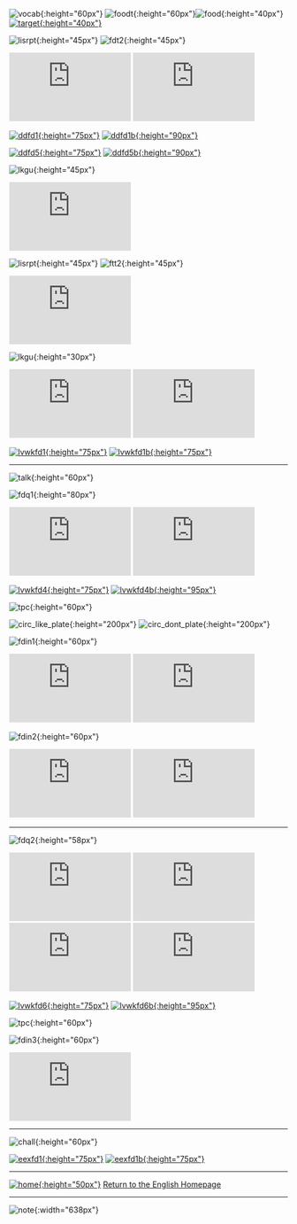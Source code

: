 ![vocab](https://1blockatatime.github.io/English/images/vocab_pt.png){:height="60px"} ![foodt](https://1blockatatime.github.io/English/images/foodt.png){:height="60px"}![food](https://1blockatatime.github.io/English/images/food.PNG){:height="40px"} [![target](https://1blockatatime.github.io/English/images/target.png){:height="40px"}](https://1blockatatime.github.io/English/PT/PT_ObjFood_B)

![lisrpt](https://1blockatatime.github.io/English/images/lisrpt_pt.png){:height="45px"} ![fdt2](https://1blockatatime.github.io/English/images/fdt2_pt.png){:height="45px"}   

<iframe width="220" height="124" src="https://www.youtube.com/embed/YC1HfRDWwQQ" frameborder="0" allow="accelerometer; autoplay; encrypted-media; gyroscope; picture-in-picture" allowfullscreen></iframe>  

<iframe width="220" height="124" src="https://www.youtube.com/embed/lW5TXrKbsq4" frameborder="0" allow="accelerometer; autoplay; encrypted-media; gyroscope; picture-in-picture" allowfullscreen></iframe>  

[![ddfd1](https://1blockatatime.github.io/English/images/ddfd1.PNG){:height="75px"}](https://www.digitaldialects.com/English/Food.htm) [![ddfd1b](https://1blockatatime.github.io/English/images/ddfd1_pt.png){:height="90px"}](https://www.digitaldialects.com/English/Food.htm)  

[![ddfd5](https://1blockatatime.github.io/English/images/ddfd5.PNG){:height="75px"}](https://www.digitaldialects.com/English/Fruit.htm) [![ddfd5b](https://1blockatatime.github.io/English/images/ddfd5_pt.png){:height="90px"}](https://www.digitaldialects.com/English/Fruit.htm) 

![lkgu](https://1blockatatime.github.io/English/images/lkgu_pt.png){:height="45px"}  

<iframe width="220" height="124" src="https://www.youtube.com/embed/BilStuLzW6s" frameborder="0" allow="accelerometer; autoplay; encrypted-media; gyroscope; picture-in-picture" allowfullscreen></iframe>  

![lisrpt](https://1blockatatime.github.io/English/images/lisrpt_pt.png){:height="45px"} ![ftt2](https://1blockatatime.github.io/English/images/ftt2_pt.png){:height="45px"}

<iframe width="220" height="124" src="https://www.youtube.com/embed/zywh6LqC6dg" frameborder="0" allow="accelerometer; autoplay; encrypted-media; gyroscope; picture-in-picture" allowfullscreen></iframe>

![lkgu](https://1blockatatime.github.io/English/images/lkgu_pt.png){:height="30px"}  

<iframe width="220" height="124" src="https://www.youtube.com/embed/zFGF23RbzaQ" frameborder="0" allow="accelerometer; autoplay; encrypted-media; gyroscope; picture-in-picture" allowfullscreen></iframe>

<iframe width="220" height="124" src="https://www.youtube.com/embed/mVE9pYdwX-I" frameborder="0" allow="accelerometer; autoplay; encrypted-media; gyroscope; picture-in-picture" allowfullscreen></iframe>

[![lvwkfd1](https://1blockatatime.github.io/English/images/lvwkfd1.PNG){:height="75px"}](https://www.liveworksheets.com/worksheets/en/English_as_a_Second_Language_(ESL)/Food/Food_-_Read_and_choose_pq38361qp) [![lvwkfd1b](https://1blockatatime.github.io/English/images/lvwkfd1_pt.png){:height="75px"}](https://www.liveworksheets.com/worksheets/en/English_as_a_Second_Language_(ESL)/Food/Food_-_Read_and_choose_pq38361qp)   

***  

![talk](https://1blockatatime.github.io/English/images/talk_pt.png){:height="60px"}  

![fdq1](https://1blockatatime.github.io/English/images/fdq1_pt.png){:height="80px"}

<iframe width="220" height="124" src="https://www.youtube.com/embed/aT9tORbbvsI" frameborder="0" allow="accelerometer; autoplay; encrypted-media; gyroscope; picture-in-picture" allowfullscreen></iframe>  

<iframe width="220" height="124" src="https://www.youtube.com/embed/03hrZ7W8PZI" frameborder="0" allow="accelerometer; autoplay; encrypted-media; gyroscope; picture-in-picture" allowfullscreen></iframe>  

[![lvwkfd4](https://1blockatatime.github.io/English/images/lvwkfd4.PNG){:height="75px"}](https://www.liveworksheets.com/worksheets/en/English_as_a_Second_Language_(ESL)/Food/Food_-_Read_and_match_js38355du) [![lvwkfd4b](https://1blockatatime.github.io/English/images/lvwkfd4_pt.png){:height="95px"}](https://www.liveworksheets.com/worksheets/en/English_as_a_Second_Language_(ESL)/Food/Food_-_Read_and_match_js38355du)   

![tpc](https://1blockatatime.github.io/English/images/tpc_pt.png){:height="60px"}  

![circ_like_plate](https://1blockatatime.github.io/English/images/circ_like_plate.gif){:height="200px"} ![circ_dont_plate](https://1blockatatime.github.io/English/images/circ_dont_plate.gif){:height="200px"}  

![fdin1](https://1blockatatime.github.io/English/images/fdin1_pt.png){:height="60px"}  

<iframe width="220" height="124" src="https://www.youtube.com/embed/Iu8ZgbjTztw" frameborder="0" allow="accelerometer; autoplay; encrypted-media; gyroscope; picture-in-picture" allowfullscreen></iframe>  <iframe width="220" height="124" src="https://www.youtube.com/embed/JqSmHLrCjbA" frameborder="0" allow="accelerometer; autoplay; encrypted-media; gyroscope; picture-in-picture" allowfullscreen></iframe>  

![fdin2](https://1blockatatime.github.io/English/images/fdin2_pt.png){:height="60px"}  

<iframe width="220" height="124" src="https://www.youtube.com/embed/VG_Fr8eOOyY" frameborder="0" allow="accelerometer; autoplay; encrypted-media; gyroscope; picture-in-picture" allowfullscreen></iframe> <iframe width="220" height="124" src="https://www.youtube.com/embed/MZXbBSbd_jM" frameborder="0" allow="accelerometer; autoplay; encrypted-media; gyroscope; picture-in-picture" allowfullscreen></iframe>  

***  

![fdq2](https://1blockatatime.github.io/English/images/fdq2_pt.png){:height="58px"}

<iframe width="220" height="124" src="https://www.youtube.com/embed/5vpA_luo_78" frameborder="0" allow="accelerometer; autoplay; encrypted-media; gyroscope; picture-in-picture" allowfullscreen></iframe>  

<iframe width="220" height="124" src="https://www.youtube.com/embed/frN3nvhIHUk" frameborder="0" allow="accelerometer; autoplay; encrypted-media; gyroscope; picture-in-picture" allowfullscreen></iframe>  

<iframe width="220" height="124" src="https://www.youtube.com/embed/ddDN30evKPc" frameborder="0" allow="accelerometer; autoplay; encrypted-media; gyroscope; picture-in-picture" allowfullscreen></iframe>  

<iframe width="220" height="124" src="https://www.youtube.com/embed/f-769il9yYQ" frameborder="0" allow="accelerometer; autoplay; encrypted-media; gyroscope; picture-in-picture" allowfullscreen></iframe>  

[![lvwkfd6](https://1blockatatime.github.io/English/images/lvwkfd6.PNG){:height="75px"}](https://www.liveworksheets.com/worksheets/en/English_as_a_Second_Language_(ESL)/Food/Food_-_Read_and_choose_nv38351ca) [![lvwkfd6b](https://1blockatatime.github.io/English/images/lvwkfd6_pt.png){:height="95px"}](https://www.liveworksheets.com/worksheets/en/English_as_a_Second_Language_(ESL)/Food/Food_-_Read_and_choose_nv38351ca)   

![tpc](https://1blockatatime.github.io/English/images/tpc_pt.png){:height="60px"}  

![fdin3](https://1blockatatime.github.io/English/images/fdin3_pt.png){:height="60px"}  

<iframe width="220" height="124" src="https://www.youtube.com/embed/Wf5kp_1sA10" frameborder="0" allow="accelerometer; autoplay; encrypted-media; gyroscope; picture-in-picture" allowfullscreen></iframe>  

***  


![chall](https://1blockatatime.github.io/English/images/chall_pt.png){:height="60px"}

[![eexfd1](https://1blockatatime.github.io/English/images/eexfd1.PNG){:height="75px"}](https://www.englishexercises.org/makeagame/viewgame.asp?id=9372#a) [![eexfd1b](https://1blockatatime.github.io/English/images/eexfd1_pt.png){:height="75px"}](https://www.englishexercises.org/makeagame/viewgame.asp?id=9372#a)   

***
[![home](https://1blockatatime.github.io/English/images/home.png){:height="50px"}](https://1blockatatime.github.io/English) [Return to the English Homepage](https://1blockatatime.github.io/English)

***
![note](https://1blockatatime.github.io/English/images/note.PNG){:width="638px"}
